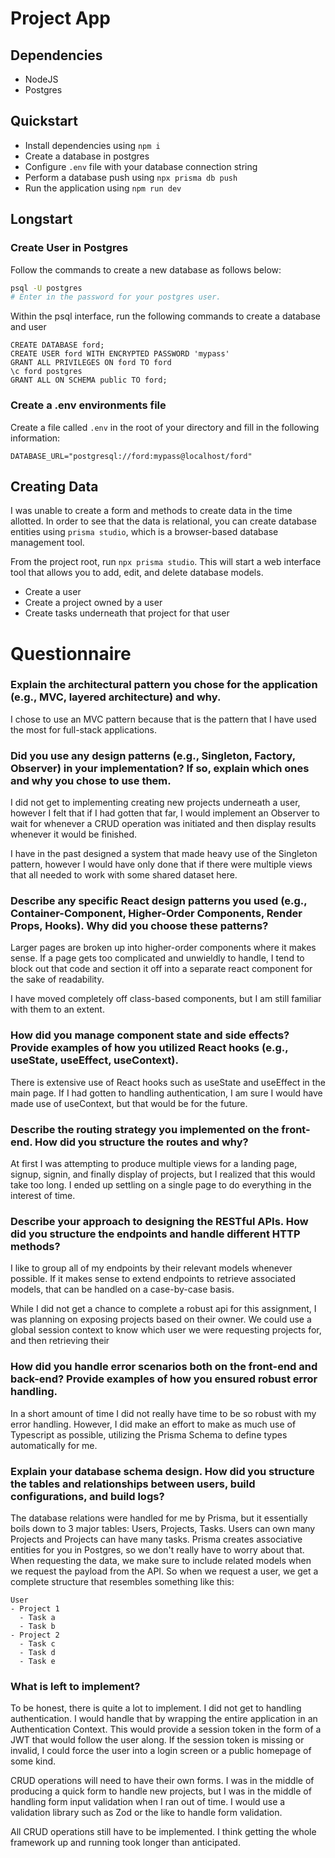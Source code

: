 # Project App

## Dependencies

- NodeJS
- Postgres

## Quickstart

- Install dependencies using `npm i`
- Create a database in postgres
- Configure `.env` file with your database connection string
- Perform a database push using `npx prisma db push`
- Run the application using `npm run dev`

## Longstart

### Create User in Postgres

Follow the commands to create a new database as follows below:
```bash
psql -U postgres
# Enter in the password for your postgres user.
```
Within the psql interface, run the following commands to create a database and user
``` 
CREATE DATABASE ford;
CREATE USER ford WITH ENCRYPTED PASSWORD 'mypass'
GRANT ALL PRIVILEGES ON ford TO ford
\c ford postgres
GRANT ALL ON SCHEMA public TO ford;
```

### Create a .env environments file

Create a file called `.env` in the root of your directory and fill in the following information:
```
DATABASE_URL="postgresql://ford:mypass@localhost/ford"
```

## Creating Data

I was unable to create a form and methods to create data in the time allotted. In order to see that the data is relational, you can create database entities using `prisma studio`, which is a browser-based database management tool.

From the project root, run `npx prisma studio`. This will start a web interface tool that allows you to add, edit, and delete database models.

- Create a user
- Create a project owned by a user
- Create tasks underneath that project for that user

# Questionnaire

### Explain the architectural pattern you chose for the application (e.g., MVC, layered architecture) and why.

I chose to use an MVC pattern because that is the pattern that I have used the most for full-stack applications.

### Did you use any design patterns (e.g., Singleton, Factory, Observer) in your implementation? If so, explain which ones and why you chose to use them.

I did not get to implementing creating new projects underneath a user, however I felt that if I had gotten that far, I would implement an Observer to wait for whenever a CRUD operation was initiated and then display results whenever it would be finished.

I have in the past designed a system that made heavy use of the Singleton pattern, however I would have only done that if there were multiple views that all needed to work with some shared dataset here.

### Describe any specific React design patterns you used (e.g., Container-Component, Higher-Order Components, Render Props, Hooks). Why did you choose these patterns?

Larger pages are broken up into higher-order components where it makes sense. If a page gets too complicated and unwieldly to handle, I tend to block out that code and section it off into a separate react component for the sake of readability.

I have moved completely off class-based components, but I am still familiar with them to an extent.

### How did you manage component state and side effects? Provide examples of how you utilized React hooks (e.g., useState, useEffect, useContext).

There is extensive use of React hooks such as useState and useEffect in the main page. If I had gotten to handling authentication, I am sure I would have made use of useContext, but that would be for the future.

### Describe the routing strategy you implemented on the front-end. How did you structure the routes and why?

At first I was attempting to produce multiple views for a landing page, signup, signin, and finally display of projects, but I realized that this would take too long. I ended up settling on a single page to do everything in the interest of time.

### Describe your approach to designing the RESTful APIs. How did you structure the endpoints and handle different HTTP methods?

I like to group all of my endpoints by their relevant models whenever possible. If it makes sense to extend endpoints to retrieve associated models, that can be handled on a case-by-case basis.

While I did not get a chance to complete a robust api for this assignment, I was planning on exposing projects based on their owner. We could use a global session context to know which user we were requesting projects for, and then retrieving their 

### How did you handle error scenarios both on the front-end and back-end? Provide examples of how you ensured robust error handling.

In a short amount of time I did not really have time to be so robust with my error handling. However, I did make an effort to make as much use of Typescript as possible, utilizing the Prisma Schema to define types automatically for me.

### Explain your database schema design. How did you structure the tables and relationships between users, build configurations, and build logs?

The database relations were handled for me by Prisma, but it essentially boils down to 3 major tables: Users, Projects, Tasks. Users can own many Projects and Projects can have many tasks. Prisma creates associative entities for you in Postgres, so we don't really have to worry about that. When requesting the data, we make sure to include related models when we request the payload from the API. So when we request a user, we get a complete structure that resembles something like this:

```
User
- Project 1
  - Task a
  - Task b
- Project 2
  - Task c
  - Task d
  - Task e
```

### What is left to implement?

To be honest, there is quite a lot to implement. I did not get to handling authentication. I would handle that by wrapping the entire application in an Authentication Context. This would provide a session token in the form of a JWT that would follow the user along. If the session token is missing or invalid, I could force the user into a login screen or a public homepage of some kind.

CRUD operations will need to have their own forms. I was in the middle of producing a quick form to handle new projects, but I was in the middle of handling form input validation when I ran out of time. I would use a validation library such as Zod or the like to handle form validation.

All CRUD operations still have to be implemented. I think getting the whole framework up and running took longer than anticipated.